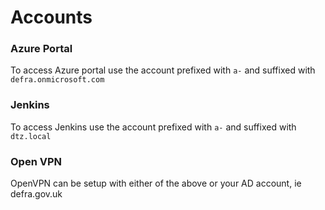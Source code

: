 # Accounts

### Azure Portal

To access Azure portal use the account prefixed with ```a-``` and suffixed with ```defra.onmicrosoft.com```

### Jenkins

To access Jenkins use the account prefixed with ```a-``` and suffixed with ```dtz.local```

### Open VPN

OpenVPN can be setup with either of the above or your AD account, ie defra.gov.uk